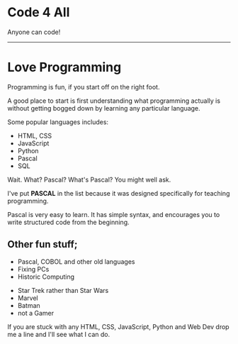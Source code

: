 
# Code 4 All 

<p> Anyone can code!</p>
<hr>

# Love Programming

<p>Programming is fun, if you start off on the right foot.</p>
<p>A good place to start is first understanding what programming actually is without getting bogged down by learning any particular language.</p>

<p>Some popular languages includes:</p>
<ul><li>HTML, CSS</li><li>JavaScript</li><li>Python</li><li>Pascal</li><li>SQL</li></ul>

<p>Wait. What?  Pascal? What's Pascal? You might well ask.</p>
<p>I've put <strong>PASCAL</strong> in the list because it was designed specifically for teaching programming.</p>
<p>Pascal is very easy to learn. It has simple syntax, and encourages you to write structured code from the beginning.</p>

## Other fun stuff;

<ul><li>Pascal, COBOL and other old languages</li><li>Fixing PCs</li><li>Historic Computing</li></ul>
<ul><li>Star Trek rather than Star Wars</li><li>Marvel</li><li>Batman</li><li>not a Gamer</li></ul>


If you are stuck with any HTML, CSS, JavaScript, Python and Web Dev drop me a line and I'll see what I can do.
